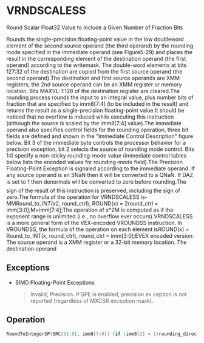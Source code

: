 # VRNDSCALESS

Round Scalar Float32 Value to Include a Given Number of Fraction Bits

Rounds the single-precision floating-point value in the low doubleword element of the second source operand (the third operand) by the rounding mode specified in the immediate operand (see Figure5-29) and places the result in the corresponding element of the destination operand (the first operand) according to the writemask.
The double-word elements at bits 127:32 of the destination are copied from the first source operand (the second operand).The destination and first source operands are XMM registers, the 2nd source operand can be an XMM register or memory location.
Bits MAXVL-1:128 of the destination register are cleared.The rounding process rounds the input to an integral value, plus number bits of fraction that are specified by imm8[7:4] (to be included in the result) and returns the result as a single-precision floating-point value.It should be noticed that no overflow is induced while executing this instruction (although the source is scaled by the imm8[7:4] value).The immediate operand also specifies control fields for the rounding operation, three bit fields are defined and shown in the "Immediate Control Description" figure below.
Bit 3 of the immediate byte controls the processor behavior for a precision exception, bit 2 selects the source of rounding mode control.
Bits 1:0 specify a non-sticky rounding-mode value (immediate control tables below lists the encoded values for rounding-mode field).The Precision Floating-Point Exception is signaled according to the immediate operand.
If any source operand is an SNaN then it will be converted to a QNaN.
If DAZ is set to 1 then denormals will be converted to zero before rounding.The sign of the result of this instruction is preserved, including the sign of zero.The formula of the operation for VRNDSCALESS is-MM*Round_to_INT(x*2, round_ctrl), ROUND(x) = 2round_ctrl = imm[3:0];M=imm[7:4];The operation of x*2M is computed as if the exponent range is unlimited (i.e., no overflow ever occurs).VRNDSCALESS is a more general form of the VEX-encoded VROUNDSS instruction.
In VROUNDSS, the formula of the operation on each element isROUND(x) = Round_to_INT(x, round_ctrl), round_ctrl = imm[3:0];EVEX encoded version: The source operand is a XMM register or a 32-bit memory location.
The destination operand 

## Exceptions

- SIMD Floating-Point Exceptions
  > Invalid, Precision.
  > If SPE is enabled, precision ex
  > ception is not reported (regardless of MXCSR exception mask).

## Operation

```C
RoundToIntegerSP(SRC[31:0], imm8[7:0]) {if (imm8[2] = 1)rounding_direction := MXCSR:RC; get round control from MXCSRelserounding_direction := imm8[1:0]; get round control from imm8[1:0]FIM := imm8[7:4]; get the scaling factorcase (rounding_direction)M*SRC[31:0])00: TMP[31:0] := round_to_nearest_even_integer(2M01: TMP[31:0] := round_to_equal_or_smaller_integer(2*SRC[31:0])M10: TMP[31:0] := round_to_equal_or_larger_integer(2*SRC[31:0])M11: TMP[31:0] := round_to_nearest_smallest_magnitude_integer(2*SRC[31:0])ESAC;-M-MDest[31:0] := 2* TMP[31:0] ; scale down back to 2if (imm8[3] = 0) Then; check SPEif (SRC[31:0] != Dest[31:0]) Then; check precision lostset_precision(); set #PEFI;FI;return(Dest[31:0])}VRNDSCALESS (EVEX encoded version)IF k1[0] or *no writemask*THENDEST[31:0] := RoundToIntegerSP(SRC2[31:0], Zero_upper_imm[7:0])ELSE IF *merging-masking*; merging-maskingTHEN *DEST[31:0] remains unchanged*ELSE ; zeroing-maskingTHEN DEST[31:0] := 0FI;FI;DEST[127:32] := SRC1[127:32]DEST[MAXVL-1:128] := 0Intel C/C++ Compiler Intrinsic EquivalentVRNDSCALESS __m128 _mm_roundscale_ss ( __m128 a, __m128 b, int imm);VRNDSCALESS __m128 _mm_roundscale_round_ss ( __m128 a, __m128 b, int imm, int sae);VRNDSCALESS __m128 _mm_mask_roundscale_ss (__m128 s, __mmask8 k, __m128 a, __m128 b, int imm);VRNDSCALESS __m128 _mm_mask_roundscale_round_ss (__m128 s, __mmask8 k, __m128 a, __m128 b, int imm, int sae);VRNDSCALESS __m128 _mm_maskz_roundscale_ss ( __mmask8 k, __m128 a, __m128 b, int imm);VRNDSCALESS __m128 _mm_maskz_roundscale_round_ss ( __mmask8 k, __m128 a, __m128 b, int imm, int sae);
```

